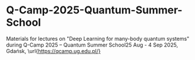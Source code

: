 # Q-Camp-2025-Quantum-Summer-School
Materials for lectures on "Deep Learning for many-body quantum systems" during
Q-Camp 2025 – Quantum Summer School25 Aug - 4 Sep 2025, Gdańsk, \url{https://qcamp.ug.edu.pl/}
